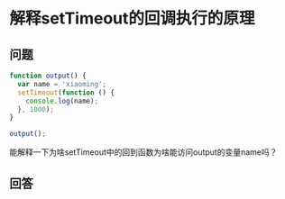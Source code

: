# 解释setTimeout的回调执行的原理

## 问题

```javascript
function output() {
  var name = 'xiaoming';
  setTimeout(function () {
    console.log(name);
  }, 1000);
}

output();
```

能解释一下为啥setTimeout中的回到函数为啥能访问output的变量name吗？

## 回答
